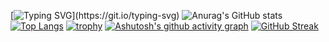 [![Typing SVG](https://readme-typing-svg.demolab.com/?lines=Hello+World+Ataliya!)](https://git.io/typing-svg)
![Anurag's GitHub stats](https://github-readme-stats.vercel.app/api?username=ataliya-long&show_icons=true&theme=radical)
[![Top Langs](https://github-readme-stats.vercel.app/api/top-langs/?username=ataliya-long)](https://github.com/anuraghazra/github-readme-stats)
[![trophy](https://github-profile-trophy.vercel.app/?username=ataliya-long)](https://github.com/ryo-ma/github-profile-trophy)
[![Ashutosh's github activity graph](https://github-readme-activity-graph.cyclic.app/graph?username=ataliya-long&theme=dracula)](https://github.com/ashutosh00710/github-readme-activity-graph)
[![GitHub Streak](https://streak-stats.demolab.com/?user=ataliya-top)](https://git.io/streak-stats)
